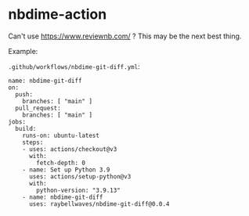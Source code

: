 # nbdime-action

Can't use https://www.reviewnb.com/ ? This may be the next best thing.

Example:

`.github/workflows/nbdime-git-diff.yml`:

```
name: nbdime-git-diff
on:
  push:
    branches: [ "main" ]
  pull_request:
    branches: [ "main" ]
jobs:
  build:
    runs-on: ubuntu-latest
    steps:
    - uses: actions/checkout@v3
      with:
        fetch-depth: 0
    - name: Set up Python 3.9
      uses: actions/setup-python@v3
      with:
        python-version: "3.9.13"
    - name: nbdime-git-diff
      uses: raybellwaves/nbdime-git-diff@0.0.4
```
